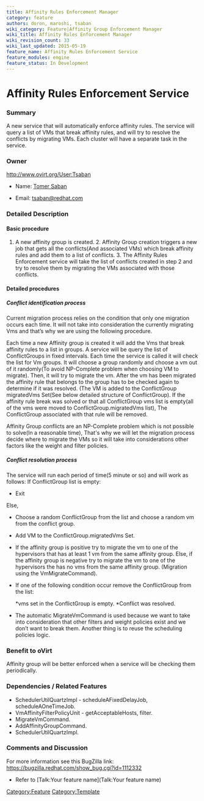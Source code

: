 ```yaml
---
title: Affinity Rules Enforcement Manager
category: feature
authors: doron, maroshi, tsaban
wiki_category: Feature|Affinity Group Enforcement Manager
wiki_title: Affinity Rules Enforcement Manager
wiki_revision_count: 33
wiki_last_updated: 2015-05-19
feature_name: Affinity Rules Enforcement Service
feature_modules: engine
feature_status: In Development
---
```


# Affinity Rules Enforcement Service

### Summary

A new service that will automatically enforce affinity rules. The service will query a list of VMs that break affinity rules, and will try to resolve the conflicts by migrating VMs. Each cluster will have a separate task in the service.

### Owner

<http://www.ovirt.org/User:Tsaban>

*   Name: [ Tomer Saban](User:Tsaban)

<!-- -->

*   Email: <tsaban@redhat.com>

### Detailed Description

#### Basic procedure

1. A new affinity group is created. 2. Affinity Group creation triggers a new job that gets all the conflicts(And associated VMs) which break affinity rules and add them to a list of conflicts. 3. The Affinity Rules Enforcement service will take the list of conflicts created in step 2 and try to resolve them by migrating the VMs associated with those conflicts.

#### Detailed procedures

##### Conflict identification process

Current migration process relies on the condition that only one migration occurs each time. It will not take into consideration the currently migrating Vms and that’s why we are using the following procedure.

Each time a new Affinity group is created it will add the Vms that break affinity rules to a list in groups. A service will be query the list of ConflictGroups in fixed intervals. Each time the service is called it will check the list for Vm groups. It will choose a group randomly and choose a vm out of it randomly(To avoid NP-Complete problem when choosing VM to migrate). Then, it will try to migrate the vm. After the vm has been migrated the affinity rule that belongs to the group has to be checked again to determine if it was resolved. (The VM is added to the ConflictGroup migratedVms Set(See below detailed structure of ConflictGroup). If the affinity rule break was solved or that all ConflictGroup vms list is empty(all of the vms were moved to ConflictGroup.migratedVms list), The ConflictGroup associated with that rule will be removed.

Affinity Group conflicts are an NP-Complete problem which is not possible to solve(In a reasonable time), That's why we will let the migration process decide where to migrate the VMs so it will take into considerations other factors like the weight and filter policies.

##### Conflict resolution process

The service will run each period of time(5 minute or so) and will work as follows: If ConflictGroup list is empty:

*   Exit

Else,

*   Choose a random ConflictGroup from the list and choose a random vm from the conflict group.
*   Add VM to the ConflictGroup.migratedVms Set.
*   If the affinity group is positive try to migrate the vm to one of the hypervisors that has at least 1 vm from the same affinity group. Else, if the affinity group is negative try to migrate the vm to one of the hypervisors the has no vms from the same affinity group. (Migration using the VmMigrateCommand).
*   If one of the following condition occur remove the ConflictGroup from the list:

      *vms set in the ConflictGroup is empty.
      *Conflict was resolved.

*   The automatic MigrateVmCommand is used because we want to take into consideration that other filters and weight policies exist and we don’t want to break them. Another thing is to reuse the scheduling policies logic.

### Benefit to oVirt

Affinity group will be better enforced when a service will be checking them periodically.

### Dependencies / Related Features

*   SchedulerUtilQuartzImpl - scheduleAFixedDelayJob, scheduleAOneTimeJob.
*   VmAffinityFilterPolicyUnit - getAcceptableHosts, filter.
*   MigrateVmCommand.
*   AddAffinityGroupCommand.
*   SchedulerUtilQuartzImpl.

### Comments and Discussion

For more information see this BugZilla link: <https://bugzilla.redhat.com/show_bug.cgi?id=1112332>

*   Refer to [Talk:Your feature name](Talk:Your feature name)

<Category:Feature> <Category:Template>
